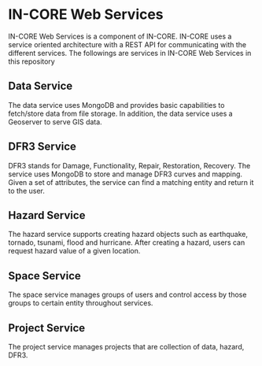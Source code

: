 # IN-CORE Web Services

IN-CORE Web Services is a component of IN-CORE. IN-CORE uses a service oriented architecture with a REST API for communicating with the different services. The followings are services in IN-CORE Web Services in this repository

## Data Service
The data service uses MongoDB and provides basic capabilities to fetch/store data from file storage. In addition, the data service uses a Geoserver to serve GIS data.

## DFR3 Service
DFR3 stands for Damage, Functionality, Repair, Restoration, Recovery. The service uses MongoDB to store and manage DFR3 curves and mapping. Given a set of attributes, the service can find a matching entity and return it to the user.

## Hazard Service
The hazard service supports creating hazard objects such as earthquake, tornado, tsunami, flood and hurricane. After creating a hazard, users can request hazard value of a given location.

## Space Service
The space service manages groups of users and control access by those groups to certain entity throughout services.

## Project Service
The project service manages projects that are collection of data, hazard, DFR3.